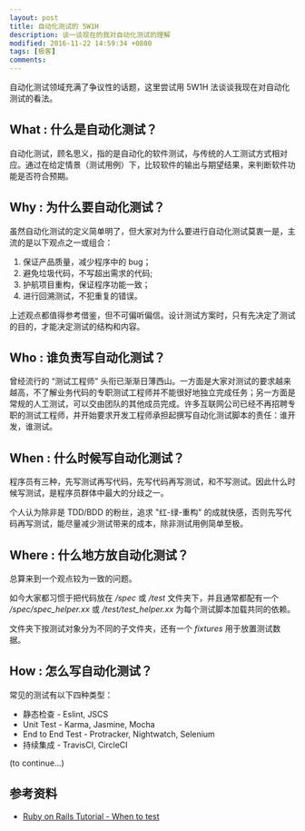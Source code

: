 ```yaml
---
layout: post
title: 自动化测试的 5W1H
description: 谈一谈现在的我对自动化测试的理解
modified: 2016-11-22 14:59:34 +0800
tags: [极客]
comments:
---
```


自动化测试领域充满了争议性的话题，这里尝试用 5W1H 法谈谈我现在对自动化测试的看法。

## What : 什么是自动化测试？

自动化测试，顾名思义，指的是自动化的软件测试，与传统的人工测试方式相对应。通过在给定情景（测试用例）下，比较软件的输出与期望结果，来判断软件功能是否符合预期。

## Why : 为什么要自动化测试？

虽然自动化测试的定义简单明了，但大家对为什么要进行自动化测试莫衷一是，主流的是以下观点之一或组合：

1. 保证产品质量，减少程序中的 bug；
2. 避免垃圾代码，不写超出需求的代码;
3. 护航项目重构，保证程序功能一致；
4. 进行回溯测试，不犯重复的错误。

上述观点都值得参考借鉴，但不可偏听偏信。设计测试方案时，只有先决定了测试的目的，才能决定测试的结构和内容。

## Who : 谁负责写自动化测试？

曾经流行的 “测试工程师” 头衔已渐渐日薄西山。一方面是大家对测试的要求越来越高，不了解业务代码的专职测试工程师并不能很好地独立完成任务；另一方面是常规的人工测试，可以交由团队的其他成员完成。许多互联网公司已经不再招聘专职的测试工程师，并开始要求开发工程师承担起撰写自动化测试脚本的责任：谁开发，谁测试。

## When : 什么时候写自动化测试？

程序员有三种，先写测试再写代码，先写代码再写测试，和不写测试。因此什么时候写测试，是程序员群体中最大的分歧之一。

个人认为除非是 TDD/BDD 的粉丝，追求 "红-绿-重构" 的成就快感，否则先写代码再写测试，能尽量减少测试带来的成本，除非测试用例简单至极。

## Where : 什么地方放自动化测试？

总算来到一个观点较为一致的问题。

如今大家都习惯于把代码放在 */spec* 或 */test* 文件夹下，并且通常都配有一个 */spec/spec_helper.xx* 或 */test/test_helper.xx* 为每个测试脚本加载共同的依赖。

文件夹下按测试对象分为不同的子文件夹，还有一个 *fixtures* 用于放置测试数据。

## How : 怎么写自动化测试？

常见的测试有以下四种类型：

- 静态检查 - Eslint, JSCS
- Unit Test - Karma, Jasmine, Mocha
- End to End Test - Protracker, Nightwatch, Selenium
- 持续集成 - TravisCI, CircleCI

(to continue...)

## 参考资料

- [Ruby on Rails Tutorial - When to test](https://www.railstutorial.org/book/static_pages#_aside-when_to_test)
